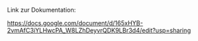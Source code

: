 Link zur Dokumentation:

https://docs.google.com/document/d/165xHYB-2vmAfC3iYLHwcPA_W8LZhDeyvrQDK9LBr3d4/edit?usp=sharing 

